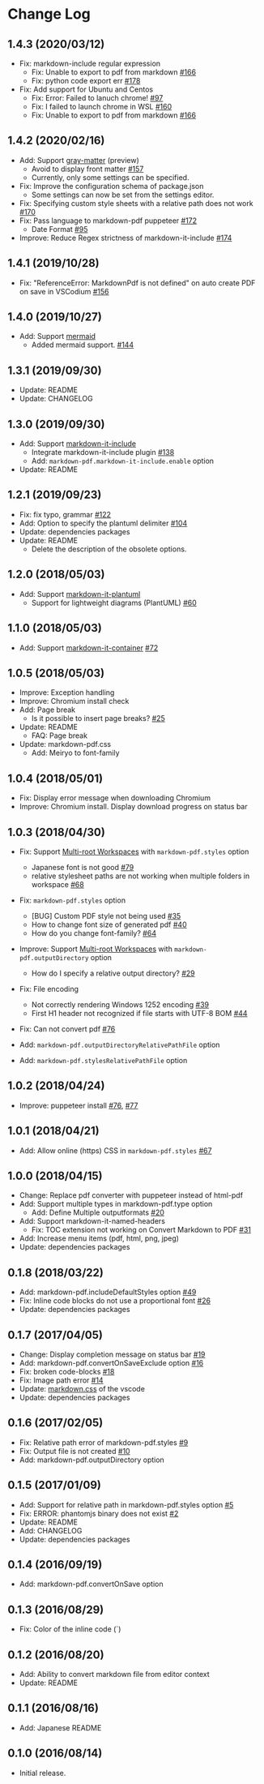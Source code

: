 # Change Log

## 1.4.3 (2020/03/12)
* Fix: markdown-include regular expression
    * Fix: Unable to export to pdf from markdown [#166](https://github.com/yzane/vscode-markdown-pdf/issues/166)
    * Fix: python code export err [#178](https://github.com/yzane/vscode-markdown-pdf/issues/178)
* Fix: Add support for Ubuntu and Centos
    * Fix: Error: Failed to lanuch chrome! [#97](https://github.com/yzane/vscode-markdown-pdf/issues/97)
    * Fix: I failed to launch chrome in WSL [#160](https://github.com/yzane/vscode-markdown-pdf/issues/160)
    * Fix: Unable to export to pdf from markdown [#166](https://github.com/yzane/vscode-markdown-pdf/issues/166)

## 1.4.2 (2020/02/16)
* Add: Support [gray-matter](https://github.com/jonschlinkert/gray-matter) (preview)
    * Avoid to display front matter [#157](https://github.com/yzane/vscode-markdown-pdf/pull/157)
    * Currently, only some settings can be specified.
* Fix: Improve the configuration schema of package.json
    * Some settings can now be set from the settings editor.
* Fix: Specifying custom style sheets with a relative path does not work [#170](https://github.com/yzane/vscode-markdown-pdf/pull/170)
* Fix: Pass language to markdown-pdf puppeteer [#172](https://github.com/yzane/vscode-markdown-pdf/pull/172)
    * Date Format [#95](https://github.com/yzane/vscode-markdown-pdf/issues/95)
* Improve: Reduce Regex strictness of markdown-it-include [#174](https://github.com/yzane/vscode-markdown-pdf/pull/174)

## 1.4.1 (2019/10/28)
* Fix: "ReferenceError: MarkdownPdf is not defined" on auto create PDF on save in VSCodium [#156](https://github.com/yzane/vscode-markdown-pdf/issues/156)

## 1.4.0 (2019/10/27)
* Add: Support [mermaid](https://github.com/knsv/mermaid)
    * Added mermaid support. [#144](https://github.com/yzane/vscode-markdown-pdf/pull/144)

## 1.3.1 (2019/09/30)
* Update: README
* Update: CHANGELOG

## 1.3.0 (2019/09/30)
* Add: Support [markdown-it-include](https://github.com/camelaissani/markdown-it-include)
    * Integrate markdown-it-include plugin [#138](https://github.com/yzane/vscode-markdown-pdf/pull/138)
    * Add: `markdown-pdf.markdown-it-include.enable` option
* Update: README

## 1.2.1 (2019/09/23)
* Fix: fix typo, grammar [#122](https://github.com/yzane/vscode-markdown-pdf/pull/122)
* Add: Option to specify the plantuml delimiter [#104](https://github.com/yzane/vscode-markdown-pdf/pull/104)
* Update: dependencies packages
* Update: README
   * Delete the description of the obsolete options.

## 1.2.0 (2018/05/03)
* Add: Support [markdown-it-plantuml](https://github.com/gmunguia/markdown-it-plantuml)
    * Support for lightweight diagrams (PlantUML) [#60](https://github.com/yzane/vscode-markdown-pdf/issues/60)

## 1.1.0 (2018/05/03)
* Add: Support [markdown-it-container](https://github.com/markdown-it/markdown-it-container) [#72](https://github.com/yzane/vscode-markdown-pdf/issues/72)

## 1.0.5 (2018/05/03)
* Improve: Exception handling
* Improve: Chromium install check
* Add: Page break
    * Is it possible to insert page breaks? [#25](https://github.com/yzane/vscode-markdown-pdf/issues/25)
* Update: README
    * FAQ: Page break
* Update: markdown-pdf.css
    * Add: Meiryo to font-family

## 1.0.4 (2018/05/01)
* Fix: Display error message when downloading Chromium
* Improve: Chromium install. Display download progress on status bar

## 1.0.3 (2018/04/30)
* Fix: Support [Multi-root Workspaces](https://code.visualstudio.com/docs/editor/multi-root-workspaces) with `markdown-pdf.styles` option
    * Japanese font is not good [#79](https://github.com/yzane/vscode-markdown-pdf/issues/79)
    * relative stylesheet paths are not working when multiple folders in workspace [#68](https://github.com/yzane/vscode-markdown-pdf/issues/68)
* Fix: `markdown-pdf.styles` option
    * [BUG] Custom PDF style not being used [#35](https://github.com/yzane/vscode-markdown-pdf/issues/35)
    * How to change font size of generated pdf [#40](https://github.com/yzane/vscode-markdown-pdf/issues/40)
    * How do you change font-family? [#64](https://github.com/yzane/vscode-markdown-pdf/issues/64)

* Improve: Support [Multi-root Workspaces](https://code.visualstudio.com/docs/editor/multi-root-workspaces) with `markdown-pdf.outputDirectory` option
    * How do I specify a relative output directory? [#29](https://github.com/yzane/vscode-markdown-pdf/issues/29)

* Fix: File encoding
    * Not correctly rendering Windows 1252 encoding [#39](https://github.com/yzane/vscode-markdown-pdf/issues/39)
    * First H1 header not recognized if file starts with UTF-8 BOM [#44](https://github.com/yzane/vscode-markdown-pdf/issues/44)

* Fix: Can not convert pdf [#76](https://github.com/yzane/vscode-markdown-pdf/issues/76)

* Add: `markdown-pdf.outputDirectoryRelativePathFile` option
* Add: `markdown-pdf.stylesRelativePathFile` option

## 1.0.2 (2018/04/24)
* Improve: puppeteer install [#76](https://github.com/yzane/vscode-markdown-pdf/issues/76), [#77](https://github.com/yzane/vscode-markdown-pdf/issues/77)

## 1.0.1 (2018/04/21)
* Add: Allow online (https) CSS in `markdown-pdf.styles` [#67](https://github.com/yzane/vscode-markdown-pdf/issues/67)

## 1.0.0 (2018/04/15)
* Change: Replace pdf converter with puppeteer instead of html-pdf
* Add: Support multiple types in markdown-pdf.type option
    * Add: Define Multiple outputformats [#20](https://github.com/yzane/vscode-markdown-pdf/issues/20)
* Add: Support markdown-it-named-headers
    * Fix: TOC extension not working on Convert Markdown to PDF [#31](https://github.com/yzane/vscode-markdown-pdf/issues/31)
* Add: Increase menu items (pdf, html, png, jpeg)
* Update: dependencies packages

## 0.1.8 (2018/03/22)
* Add: markdown-pdf.includeDefaultStyles option [#49](https://github.com/yzane/vscode-markdown-pdf/issues/49)
* Fix: Inline code blocks do not use a proportional font [#26](https://github.com/yzane/vscode-markdown-pdf/issues/26)
* Update: dependencies packages

## 0.1.7 (2017/04/05)
* Change: Display completion message on status bar [#19](https://github.com/yzane/vscode-markdown-pdf/issues/19)
* Add: markdown-pdf.convertOnSaveExclude option [#16](https://github.com/yzane/vscode-markdown-pdf/issues/16)
* Fix: broken code-blocks [#18](https://github.com/yzane/vscode-markdown-pdf/pull/18)
* Fix: Image path error [#14](https://github.com/yzane/vscode-markdown-pdf/issues/14)
* Update: [markdown.css](https://github.com/Microsoft/vscode/blob/master/extensions/markdown/media/markdown.css) of the vscode
* Update: dependencies packages

## 0.1.6 (2017/02/05)
* Fix: Relative path error of markdown-pdf.styles [#9](https://github.com/yzane/vscode-markdown-pdf/issues/9)
* Fix: Output file is not created [#10](https://github.com/yzane/vscode-markdown-pdf/issues/10)
* Add: markdown-pdf.outputDirectory option

## 0.1.5 (2017/01/09)

* Add: Support for relative path in markdown-pdf.styles option [#5](https://github.com/yzane/vscode-markdown-pdf/issues/5)
* Fix: ERROR: phantomjs binary does not exist [#2](https://github.com/yzane/vscode-markdown-pdf/issues/2)
* Update: README
* Add: CHANGELOG
* Update: dependencies packages

## 0.1.4 (2016/09/19)

* Add: markdown-pdf.convertOnSave option

## 0.1.3 (2016/08/29)

* Fix: Color of the inline code (`)

## 0.1.2 (2016/08/20)

* Add: Ability to convert markdown file from editor context
* Update: README

## 0.1.1 (2016/08/16)

* Add: Japanese README

## 0.1.0 (2016/08/14)

* Initial release.
